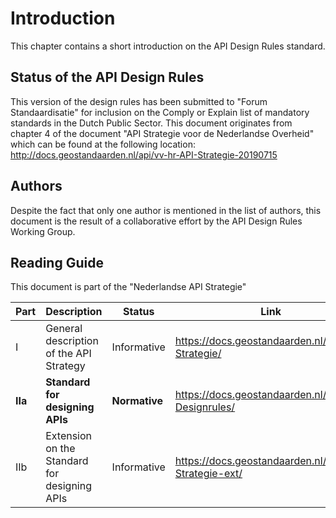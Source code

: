 # Introduction

This chapter contains a short introduction on the API Design Rules standard.

## Status of the API Design Rules

This version of the design rules has been submitted to "Forum Standaardisatie" for inclusion
on the Comply or Explain list of mandatory standards in the Dutch Public Sector.
This document originates from chapter 4 of the document "API Strategie voor de Nederlandse Overheid"
which can be found at the following location: http://docs.geostandaarden.nl/api/vv-hr-API-Strategie-20190715

## Authors

Despite the fact that only one author is mentioned in the list of authors, this document is the result
of a collaborative effort by the API Design Rules Working Group.

## Reading Guide

This document is part of the "Nederlandse API Strategie"

| Part    | Description                                   | Status          | Link                                                        |
|---------|-----------------------------------------------| ----------------|-------------------------------------------------------------|
| I       | General description of the API Strategy       | Informative     | https://docs.geostandaarden.nl/api/API-Strategie/           |
| **IIa** | **Standard for designing APIs**               | **Normative**   | https://docs.geostandaarden.nl/api/API-Designrules/         |
| IIb     | Extension on the Standard for designing APIs  | Informative     | https://docs.geostandaarden.nl/api/API-Strategie-ext/       |
